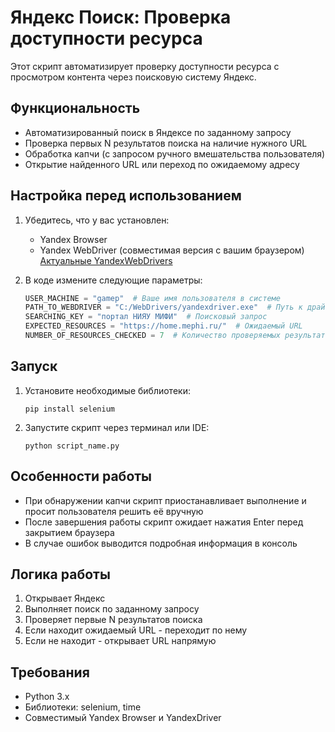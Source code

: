 # Яндекс Поиск: Проверка доступности ресурса

Этот скрипт автоматизирует проверку доступности ресурса с просмотром контента через поисковую систему Яндекс.

## Функциональность

- Автоматизированный поиск в Яндексе по заданному запросу
- Проверка первых N результатов поиска на наличие нужного URL
- Обработка капчи (с запросом ручного вмешательства пользователя)
- Открытие найденного URL или переход по ожидаемому адресу

## Настройка перед использованием

1. Убедитесь, что у вас установлен:
   - Yandex Browser
   - Yandex WebDriver (совместимая версия с вашим браузером)
     [Актуальные YandexWebDrivers](https://github.com/yandex/YandexDriver/releases)

2. В коде измените следующие параметры:
   ```python
   USER_MACHINE = "gamep"  # Ваше имя пользователя в системе
   PATH_TO_WEBDRIVER = "C:/WebDrivers/yandexdriver.exe"  # Путь к драйверу
   SEARCHING_KEY = "портал НИЯУ МИФИ"  # Поисковый запрос
   EXPECTED_RESOURCES = "https://home.mephi.ru/"  # Ожидаемый URL
   NUMBER_OF_RESOURCES_CHECKED = 7  # Количество проверяемых результатов
   ```

## Запуск

1. Установите необходимые библиотеки:
   ```
   pip install selenium
   ```

2. Запустите скрипт через терминал или IDE:
   ```
   python script_name.py
   ```

## Особенности работы

- При обнаружении капчи скрипт приостанавливает выполнение и просит пользователя решить её вручную
- После завершения работы скрипт ожидает нажатия Enter перед закрытием браузера
- В случае ошибок выводится подробная информация в консоль

## Логика работы

1. Открывает Яндекс
2. Выполняет поиск по заданному запросу
3. Проверяет первые N результатов поиска
4. Если находит ожидаемый URL - переходит по нему
5. Если не находит - открывает URL напрямую

## Требования

- Python 3.x
- Библиотеки: selenium, time
- Совместимый Yandex Browser и YandexDriver
